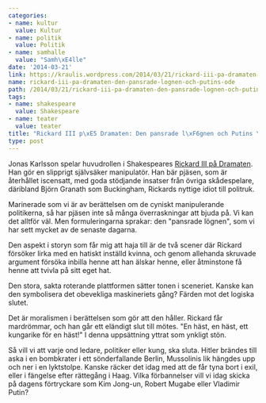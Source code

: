 ```yaml
---
categories:
- name: kultur
  value: Kultur
- name: politik
  value: Politik
- name: samhalle
  value: "Samh\xE4lle"
date: '2014-03-21'
link: https://kraulis.wordpress.com/2014/03/21/rickard-iii-pa-dramaten-den-pansrade-lognen-och-putins-ode/
name: rickard-iii-pa-dramaten-den-pansrade-lognen-och-putins-ode
path: /2014/03/21/rickard-iii-pa-dramaten-den-pansrade-lognen-och-putins-ode/
tags:
- name: shakespeare
  value: Shakespeare
- name: teater
  value: teater
title: "Rickard III p\xE5 Dramaten: Den pansrade l\xF6gnen och Putins \xF6de"
type: post
---
```

Jonas Karlsson spelar huvudrollen i Shakespeares [Rickard III på Dramaten](http://www.dramaten.se/Repertoar/Rickard-III/). Han gör en slipprigt självsäker manipulatör. Han bär pjäsen, som är återhållet iscensatt, med goda stödjande insatser från övriga skådespelare, däribland Björn Granath som Buckingham, Rickards nyttige idiot till politruk.

Marinerade som vi är av berättelsen om de cyniskt manipulerande politikerna, så har pjäsen inte så många överraskningar att bjuda på. Vi kan det alltför väl. Men formuleringarna sprakar: den "pansrade lögnen", som vi har sett mycket av de senaste dagarna.

Den aspekt i storyn som får mig att haja till är de två scener där Rickard försöker lirka med en hatiskt inställd kvinna, och genom allehanda skruvade argument försöka inbilla henne att han älskar henne, eller åtminstone få henne att tvivla på sitt eget hat.

Den stora, sakta roterande plattformen sätter tonen i sceneriet. Kanske kan den symbolisera det obevekliga maskineriets gång? Färden mot det logiska slutet.

Det är moralismen i berättelsen som gör att den håller. Rickard får mardrömmar, och han går ett eländigt slut till mötes. "En häst, en häst, ett kungarike för en häst!" I denna uppsättning yttrat som ynkligt stön.

Så vill vi att varje ond ledare, politiker eller kung, ska sluta. Hitler brändes till aska i en bombkrater i ett sönderfallande Berlin, Mussolinis lik hängdes upp och ner i en lyktstolpe. Kanske räcker det idag med att de får tyna bort i exil, eller i fängelse efter rättegång i Haag. Vilka förbannelser vill vi idag skicka på dagens förtryckare som Kim Jong-un, Robert Mugabe eller Vladimir Putin?

